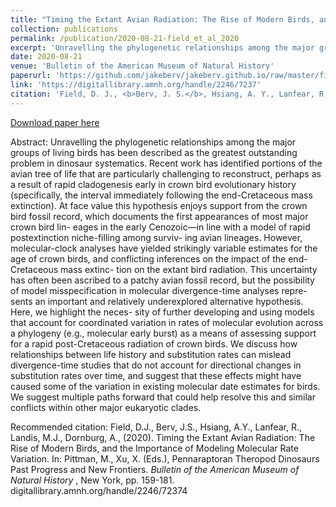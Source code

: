 ```yaml
---
title: "Timing the Extant Avian Radiation: The Rise of Modern Birds, and the Importance of Modeling Molecular Rate Variation"
collection: publications
permalink: /publication/2020-08-21-field_et_al_2020
excerpt: 'Unravelling the phylogenetic relationships among the major groups of living birds has been described as the greatest outstanding problem in dinosaur systematics. Recent work has identified portions of the avian tree of life that are particularly challenging to reconstruct, perhaps as a result of rapid cladogenesis early in crown bird evolutionary history (specifically, the interval immediately following the end-Cretaceous mass extinction).'
date: 2020-08-21
venue: 'Bulletin of the American Museum of Natural History'
paperurl: 'https://github.com/jakeberv/jakeberv.github.io/raw/master/files/pdf/papers/Field_et_al_2020.pdf'
link: 'https://digitallibrary.amnh.org/handle/2246/7237'
citation: 'Field, D. J., <b>Berv, J. S.</b>, Hsiang, A. Y., Lanfear, R., Landis, M. J., Dornburg, A., (2020). Timing the Extant Avian Radiation: The Rise of Modern Birds, and the Importance of Modeling Molecular Rate Variation. In: Pittman, M., Xu, X. (Eds.), Pennaraptoran Theropod Dinosaurs Past Progress and New Frontiers. <i>Bulletin of the American Museum of Natural History</i>, New York, pp. 159-181.'
---
```

[Download paper here](https://github.com/jakeberv/jakeberv.github.io/raw/master/files/pdf/papers/Field_et_al_2020.pdf)

Abstract: Unravelling the phylogenetic relationships among the major groups of living birds has been described as the greatest outstanding problem in dinosaur systematics. Recent work has identified portions of the avian tree of life that are particularly challenging to reconstruct, perhaps as a result of rapid cladogenesis early in crown bird evolutionary history (specifically, the interval immediately following the end-Cretaceous mass extinction). At face value this hypothesis enjoys support from the crown bird fossil record, which documents the first appearances of most major crown bird lin- eages in the early Cenozoic—in line with a model of rapid postextinction niche-filling among surviv- ing avian lineages. However, molecular-clock analyses have yielded strikingly variable estimates for the age of crown birds, and conflicting inferences on the impact of the end-Cretaceous mass extinc- tion on the extant bird radiation. This uncertainty has often been ascribed to a patchy avian fossil record, but the possibility of model misspecification in molecular divergence-time analyses repre- sents an important and relatively underexplored alternative hypothesis. Here, we highlight the neces- sity of further developing and using models that account for coordinated variation in rates of molecular evolution across a phylogeny (e.g., molecular early burst) as a means of assessing support for a rapid post-Cretaceous radiation of crown birds. We discuss how relationships between life history and substitution rates can mislead divergence-time studies that do not account for directional changes in substitution rates over time, and suggest that these effects might have caused some of the variation in existing molecular date estimates for birds. We suggest multiple paths forward that could help resolve this and similar conflicts within other major eukaryotic clades.

Recommended citation: Field, D.J., Berv, J.S., Hsiang, A.Y., Lanfear, R., Landis, M.J., Dornburg, A., (2020). Timing the Extant Avian Radiation: The Rise of Modern Birds, and the Importance of Modeling Molecular Rate Variation. In: Pittman, M., Xu, X. (Eds.), Pennaraptoran Theropod Dinosaurs Past Progress and New Frontiers. <i> Bulletin of the American Museum of Natural History </i>, New York, pp. 159-181. digitallibrary.amnh.org/handle/2246/72374
